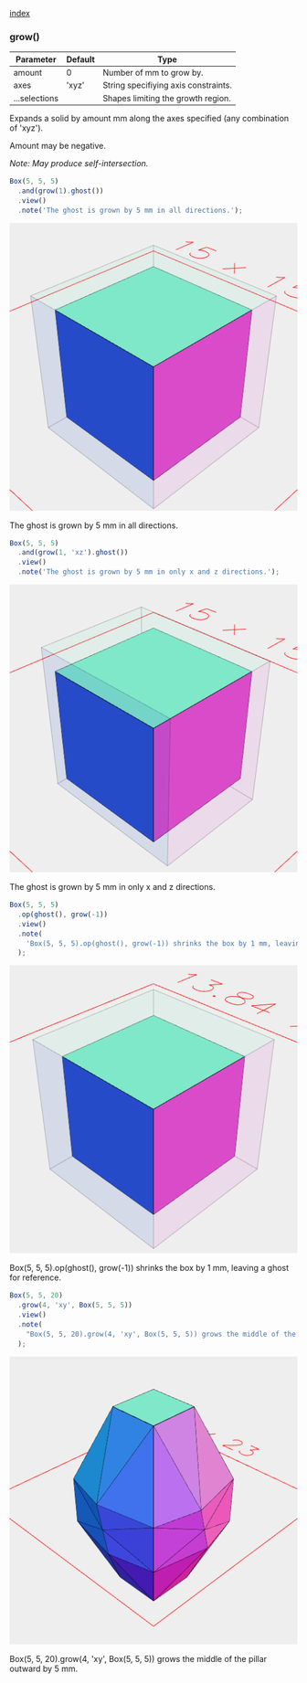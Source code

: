 [index](../../nb/api/index.md)
### grow()
Parameter|Default|Type
---|---|---
amount|0|Number of mm to grow by.
axes|'xyz'|String specifiying axis constraints.
...selections||Shapes limiting the growth region.

Expands a solid by amount mm along the axes specified (any combination of 'xyz').

Amount may be negative.

_Note: May produce self-intersection._

```JavaScript
Box(5, 5, 5)
  .and(grow(1).ghost())
  .view()
  .note('The ghost is grown by 5 mm in all directions.');
```

![Image](grow.md.0.png)

The ghost is grown by 5 mm in all directions.

```JavaScript
Box(5, 5, 5)
  .and(grow(1, 'xz').ghost())
  .view()
  .note('The ghost is grown by 5 mm in only x and z directions.');
```

![Image](grow.md.1.png)

The ghost is grown by 5 mm in only x and z directions.

```JavaScript
Box(5, 5, 5)
  .op(ghost(), grow(-1))
  .view()
  .note(
    'Box(5, 5, 5).op(ghost(), grow(-1)) shrinks the box by 1 mm, leaving a ghost for reference.'
  );
```

![Image](grow.md.2.png)

Box(5, 5, 5).op(ghost(), grow(-1)) shrinks the box by 1 mm, leaving a ghost for reference.

```JavaScript
Box(5, 5, 20)
  .grow(4, 'xy', Box(5, 5, 5))
  .view()
  .note(
    "Box(5, 5, 20).grow(4, 'xy', Box(5, 5, 5)) grows the middle of the pillar outward by 5 mm."
  );
```

![Image](grow.md.3.png)

Box(5, 5, 20).grow(4, 'xy', Box(5, 5, 5)) grows the middle of the pillar outward by 5 mm.
